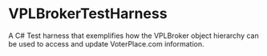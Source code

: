 VPLBrokerTestHarness
====================

A C# Test harness that exemplifies how the VPLBroker object hierarchy can be used to access and update VoterPlace.com information.
